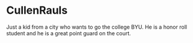 # CullenRauls
Just a kid from a city who wants to go the college BYU. He is a honor roll student and he is a great point guard on the court.
